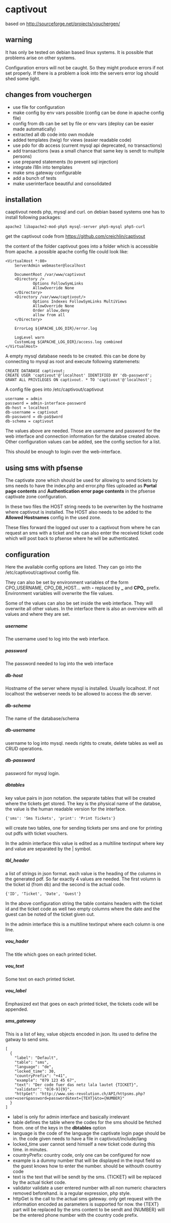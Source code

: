captivout
=========

based on http://sourceforge.net/projects/vouchergen/

warning
-------

It has only be tested on debian based linux systems. It is possible that problems arise on other systems.

Configuration errors will not be caught. So they might produce errors if not set properly. If there is a problem a look into
the servers error log should shed some light.

changes from vouchergen
-----------------------

  * use file for configuration
  * make config by env vars possible (config can be done in apache config file)
  * config from db can be set by file or env vars (deploy can be easier made automatically)
  * extracted all db code into own module
  * added templates (twig) for views (easier readable code)
  * use pdo for db access (current mysql api deprecated, no transactions)
  * add transactions (was a small chance that same key is sendt to multiple persons)
  * use prepared statements (to prevent sql injection)
  * integrate i18n into templates
  * make sms gateway configurable
  * add a bunch of tests
  * make userinterface beautiful and consolidated
 
installation
------------

caaptivout needs php, mysql and curl. on debian based systems one has to install following packages:

    apache2 libapache2-mod-php5 mysql-server php5-mysql php5-curl

get the captivout code from https://github.com/creichlin/captivout

the content of the folder captivout goes into a folder which is accessible from apache. a possible apache config file could look like:

    <VirtualHost *:80>
        ServerAdmin webmaster@localhost

        DocumentRoot /var/www/captivout
        <Directory />
                Options FollowSymLinks
                AllowOverride None
        </Directory>
        <Directory /var/www/captivout/>
                Options Indexes FollowSymLinks MultiViews
                AllowOverride None
                Order allow,deny
                allow from all
        </Directory>

        ErrorLog ${APACHE_LOG_DIR}/error.log

        LogLevel warn
        CustomLog ${APACHE_LOG_DIR}/access.log combined
    </VirtualHost>
    
A empty mysql database needs to be created. this can be done by connecting to mysql as root and execute following statemenets:

    CREATE DATABASE captivout;
    CREATE USER 'captivout'@'localhost' IDENTIFIED BY 'db-password';
    GRANT ALL PRIVILEGES ON captivout. * TO 'captivout'@'localhost';
    
A config file goes into /etc/captivout/captivout

    username = admin
    password = admin-interface-password
    db-host = localhost
    db-username = captivout
    db-password = db-pa$$word
    db-schema = captivout
    
The values above are needed. Those are username and password for the web interface and connection information for the
databse created above. Other configuration values can be added, see the config section for a list.

This should be enough to login over the web-interface.


using sms with pfsense
----------------------

The captivate zone which should be used for allowing to send tickets by sms needs to have the index.php and error.php files
uploaded as **Portal page contents** and **Authentication error page contents** in the pfsense captivate zone configuration.

In these two files the HOST string needs to be overwriten by the hostname where captivout is installed. The HOST also
needs to be added to the **Allowed Hostnames** config in the used zone.

These files
forward the logged out user to a captivout from where he can request an sms with a ticket and he can also enter
the received ticket code which will post back to pfsense where he will be authenticated.


configuration
-------------

Here the available config options are listed. They can go into the /etc/captivout/captivout config file.

They can also be set by environment variables of the form CPO_USERNAME, CPO_DB_HOST... with **-** replaced by **_** and
**CPO_** prefix. Environment variables will overwrite the file values.

Some of the values can also be set inside the web interface. They will overwrite all other values. In the interface
there is also an overview with all values and where they are set.


##### username

The username used to log into the web interface.

##### password

The password needed to log into the web interface

##### db-host

Hostname of the server where mysql is installed. Usually localhost. If not localhost the webserver needs to be allowed
to access the db server.

##### db-schema

The name of the database/schema

##### db-username

username to log into mysql. needs rights to create, delete tables as well as CRUD operations.

##### db-password

password for mysql login.

##### dbtables

key value pairs in json notation. the separate tables that will be created where the tickets get stored. The key is the
physical name of the databse, the value is the human readable version for the interface.

    {'sms': 'Sms Tickets', 'print': 'Print Tickets'}
    
will create two tables, one for sending tickets per sms and one for printing out pdfs with ticket vouchers.

In the admin interface this value is edited as a multiline textinput where key and value are separated by the | symbol.

##### tbl_header

a list of strings in json format. each value is the heading of the columns in the generated pdf. So far exactly 4 values are needed.
The first volumn is the ticket id (from db) and the second is the actual code.

    {'ID', 'Ticket', 'Date', 'Guest'}
    
In the above configuration string the table contains headers with the ticket id and the ticket code as well two empty
columns where the date and the guest can be noted of the ticket given out.

In the admin interface this is a multiline textinput where each column is one line.

##### vou_hader

The title which goes on each printed ticket.

##### vou_text

Some text on each printed ticket.

##### vou_label

Emphasized ext that goes on each printed ticket, the tickets code will be appended.

##### sms_gateway

This is a list of key, value objects encoded in json. Its used to define the gatway to send sms.

    [
      {
        "label": "Default",
        "table": "sms",
        "language": "de",
        "locked_time": 30,
        "countryPrefix": "+41",
        "example": "079 123 45 67",
        "text": "Der code fuer das netz lala lautet {TICKET}",
        "validator": "0[0-9]{9}",
        "httpGet": "http://www.sms-revolution.ch/API/httpsms.php?user=user&password=password&text={TEXT}&to={NUMBER}"
      }
    ]

  * label is only for admin interface and basically irrelevant
  * table defines the table where the codes for the sms should be fetched from. one of the keys in the **dbtables** option
  * language is the code of the language the captivate login page should be in. the code given needs to have a file in captivout/include/lang
  * locked_time user cannot send himself a new ticket code during this time. in minutes.
  * countryPrefix: country code, only one can be configured for now
  * example is a dummy number that will be displayed in the input field so the guest knows how to enter the number. should be withouth country code
  * text is the text that will be sendt by the sms. {TICKET} will be replaced by the actual ticket code.
  * validator validate a user entered number with all non numeric characters removed beforehand. is a regular expression, php style.
  * httpGet is the call to the actual sms gateway. only get request with the information encoded as parameters is supported for now.
    the {TEXT} part will be replaced by the sms content to be sendt and {NUMBER} will be the entered phone number with the country code prefix.
  
  
